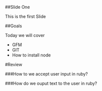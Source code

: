 ##Slide One

This is the first Slide

##Goals

Today we will cover

  * GFM
  * GIT
  * How to install node
  
#Review

###How to we accept user input in ruby?

###How do we ouput text to the user in ruby?